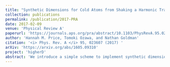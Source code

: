 ```yaml
---
title: "Synthetic Dimensions for Cold Atoms from Shaking a Harmonic Trap"
collection: publications
permalink: /publication/2017-PRA
date: 2017-02-09
venue: 'Physical Review A'
paperurl: 'https://journals.aps.org/pra/abstract/10.1103/PhysRevA.95.023607'
author: 'Hannah M. Price, Tomoki Ozawa, and Nathan Goldman'
citation: '<i> Phys. Rev. A </i> 95, 023607 (2017) '
arXiv: 'https://arxiv.org/abs/1605.09310'
project: 'higherD'
abstract: 'We introduce a simple scheme to implement synthetic dimensions in ultracold atomic gases, which only requires two basic and ubiquitous ingredients: the harmonic trap, which confines the atoms, combined with a periodic shaking. In our approach, standard harmonic oscillator eigenstates are reinterpreted as lattice sites along a synthetic dimension, while the coupling between these lattice sites is controlled by the applied time modulation. The phase of this modulation enters as a complex hopping phase, leading straightforwardly to an artificial magnetic field upon adding a second dimension. We show that this artificial gauge field has important consequences, such as the counterintuitive reduction of average energy under resonant driving, or the realization of quantum Hall physics. Our approach offers significant advantages over previous implementations of synthetic dimensions, providing an intriguing route towards higher-dimensional topological physics and strongly-correlated states.'
---
```

